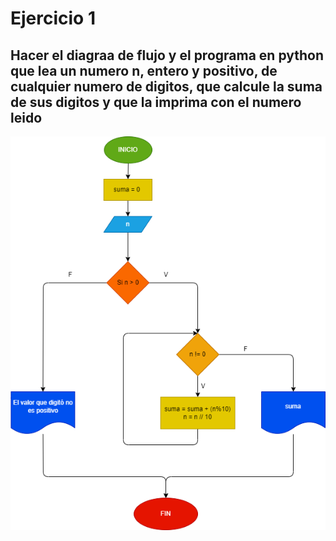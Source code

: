 # Ejercicio 1
## Hacer el diagraa de flujo y el programa en python que lea un numero n, entero y positivo, de cualquier numero de digitos, que calcule la suma de sus digitos y que la imprima con el numero leido
![Diagrama de flujo](diagrama.png "Diagrama de flujo")
